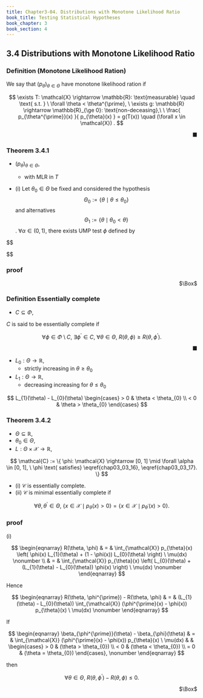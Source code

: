 ```yaml
---
title: Chapter3-04. Distributions with Monotone Likelihood Ratio
book_title: Testing Statistical Hypotheses
book_chapter: 3
book_section: 4
---
```


## 3.4 Distributions with Monotone Likelihood Ratio


### Definition (Monotone Likelihood Ration)
We  say that $(p_{\theta})_{\theta \in \Theta}$ have monotone likelihood ration if

$$
    \exists T: \mathcal{X} \rightarrow \mathbb{R}: \text{measurable}
    \quad
    \text{ s.t. }
    \
    \forall \theta < \theta^{\prime},
    \
    \exists g: \mathbb{R} \rightarrow \mathbb{R}_{\ge 0}: \text{non-deceasing},\
    \
    \frac{
        p_{\theta^{\prime}}(x)
    }{
        p_{\theta}(x)
    }
    =
    g(T(x))
    \quad
    (\forall x \in \mathcal{X})
    .
$$

<div class="end-of-statement" style="text-align: right">■</div>

### Theorem 3.4.1
* $(p_{\theta})_{\theta \in \Theta}$,
    * with MLR in $T$

* (i) Let $\theta_{0} \in \Theta$ be fixed and considered the hypothesis $$\Theta_{0} := \{\theta \mid \theta \le \theta_{0}\}$$ and alternatives $$\Theta_{1} := \{\theta \mid \theta_{0} < \theta\}$$. $\forall \alpha \in (0, 1)$, there exists UMP test $\phi$ defined by

$$

$$

### proof

<div class="QED" style="text-align: right">$\Box$</div>

### Definition Essentially complete
* $C \subseteq \Phi$,

$C$ is said to be essentially complete if

$$
    \forall \phi \in \Phi \setminus C,
    \
    \exists \phi^{\prime} \in C,
    \
    \forall \theta \in \Theta,
    \
    R(\theta, \phi)
    \ge 
    R(\theta, \phi^{\prime})
    .
$$

<div class="end-of-statement" style="text-align: right">■</div>

* $L_{0}: \Theta \rightarrow \mathbb{R}$,
    * strictly increasing in $\theta \ge \theta_{0}$
* $L_{1}: \Theta \rightarrow \mathbb{R}$,
    * decreasing increasing for $\theta \le \theta_{0}$

$$
    L_{1}(\theta)
    -
    L_{0}(\theta)
    \begin{cases}
        >
        0
        &
            \theta < \theta_{0}
        \\
        <
        0
        &
            \theta > \theta_{0}
    \end{cases}
$$

### Theorem 3.4.2
* $\Theta \subseteq \mathbb{R}$,
* $\theta_{0} \in \Theta$,
* $L: \Theta \times \mathcal{X} \rightarrow \mathbb{R}$,

$$
    \mathcal{C}
    :=
    \{
        \phi: \mathcal{X} \rightarrow [0, 1]
        \mid
        \forall \alpha \in [0, 1],
        \
        \phi
        \text{ satisfies}
        \eqref{chap03_03_16},
        \eqref{chap03_03_17}.
    \}
$$

* (i) $\mathcal{C}$ is essentially complete.
* (ii) $\mathcal{C}$ is minimal essentially complete if

$$
    \forall \theta, \theta^{\prime} \in \Theta,
    \
    \{
        x \in \mathcal{X}
        \mid
        p_{\theta}(x) > 0
    \}
    =
    \{
        x \in \mathcal{X}
        \mid
        p_{\theta^{\prime}}(x) > 0
    \}
    .
$$

### proof
(i)

$$
\begin{eqnarray}
    R(\theta, \phi)
    & = &
        \int_{\mathcal{X}}
            p_{\theta}(x)
            \left(
                \phi(x)
                L_{1}(\theta)
                +
                (1 - \phi(x))
                L_{0}(\theta)
            \right)
        \ \mu(dx)
    \nonumber
    \\
    & = &
        \int_{\mathcal{X}}
            p_{\theta}(x)
            \left(
                L_{0}(\theta)
                +
                (L_{1}(\theta) - L_{0}(\theta))
                \phi(x)
            \right)
        \ \mu(dx)
    \nonumber
\end{eqnarray}
$$

Hence

$$
\begin{eqnarray}
    R(\theta, \phi^{\prime})
    -
    R(\theta, \phi)
    & = &
        (L_{1}(\theta) - L_{0}(\theta))
        \int_{\mathcal{X}}
            (\phi^{\prime}(x) - \phi(x))
            p_{\theta}(x)
        \ \mu(dx)
    \nonumber
\end{eqnarray}
$$

If

$$
\begin{eqnarray}
    \beta_{\phi^{\prime}}(\theta)
    -
    \beta_{\phi}(\theta)
    & = &
        \int_{\mathcal{X}}
            (\phi^{\prime}(x) - \phi(x))
            p_{\theta}(x)
        \ \mu(dx)
    & &
        \begin{cases}
            >
            0
            &
                (\theta > \theta_{0})
            \\
            <
            0
            &
                (\theta < \theta_{0})
            \\
            =
            0
            &
                (\theta = \theta_{0})
        \end{cases},
    \nonumber
\end{eqnarray}
$$

then

$$
    \forall \theta \in \Theta,
    \
    R(\theta, \phi^{\prime})
    -
    R(\theta, \phi)
    \le
    0
    .
$$



<div class="QED" style="text-align: right">$\Box$</div>


